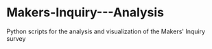 Makers-Inquiry---Analysis
=========================

Python scripts for the analysis and visualization of the Makers' Inquiry survey
